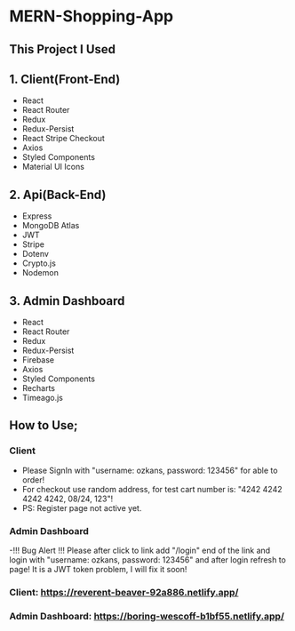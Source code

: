 # MERN-Shopping-App

## This Project I Used
## 1. Client(Front-End)
- React
- React Router
- Redux
- Redux-Persist
- React Stripe Checkout
- Axios
- Styled Components
- Material UI Icons

## 2. Api(Back-End)
- Express
- MongoDB Atlas
- JWT
- Stripe
- Dotenv
- Crypto.js
- Nodemon

## 3. Admin Dashboard
- React
- React Router
- Redux
- Redux-Persist
- Firebase
- Axios
- Styled Components
- Recharts
- Timeago.js

## How to Use;
### Client 
- Please SignIn with "username: ozkans, password: 123456" for able to order!
- For checkout use random address, for test cart number is: "4242 4242 4242 4242, 08/24, 123"!
- PS: Register page not active yet.

### Admin Dashboard
-!!! Bug Alert !!! Please after click to link add "/login" end of the link and login with "username: ozkans, password: 123456" and after login refresh to page! It is a JWT token problem, I will fix it soon!


### Client: https://reverent-beaver-92a886.netlify.app/
### Admin Dashboard: https://boring-wescoff-b1bf55.netlify.app/
